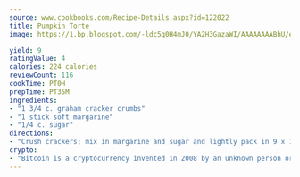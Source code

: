 ```yaml
---
source: www.cookbooks.com/Recipe-Details.aspx?id=122022
title: Pumpkin Torte
image: https://1.bp.blogspot.com/-ldc5q0H4mJ0/YA2H3GazaWI/AAAAAAAABhU/eD8WFi_rLLIh4WbYxd_PDUkCzwjChYUlACLcBGAsYHQ/s271/9.png

yield: 9
ratingValue: 4
calories: 224 calories
reviewCount: 116
cookTime: PT0H
prepTime: PT35M
ingredients:
- "1 3/4 c. graham cracker crumbs"
- "1 stick soft margarine"
- "1/4 c. sugar"
directions:
- "Crush crackers; mix in margarine and sugar and lightly pack in 9 x 13 pan."
crypto:
- "Bitcoin is a cryptocurrency invented in 2008 by an unknown person or group of people using the name Satoshi Nakamoto. The currency began use in 2009 when its implementation was released as open-source software. Bitcoin is a decentralized digital currency, without a central bank or single administrator that can be sent from user to user on the peer-to-peer bitcoin network without the need for intermediaries. Transactions are verified by network nodes through cryptography and recorded in a public distributed ledger called a blockchain. Bitcoins are created as a reward for a process known as mining. They can be exchanged for other currencies, products, and services. Research produced by the University of Cambridge estimated that in 2017, there were 2.9 to 5.8 million unique users using a cryptocurrency wallet, most of them using bitcoin."
---
```

